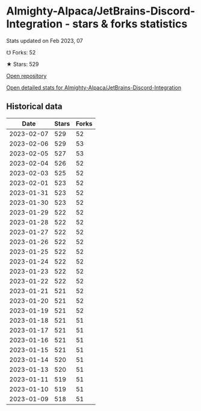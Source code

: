 # Almighty-Alpaca/JetBrains-Discord-Integration - stars & forks statistics

Stats updated on Feb 2023, 07

☋ Forks: 52

★ Stars: 529

[Open repository](https://github.com/Almighty-Alpaca/JetBrains-Discord-Integration)

[Open detailed stats for Almighty-Alpaca/JetBrains-Discord-Integration](https://reviewgithub.com/rep/Almighty-Alpaca/JetBrains-Discord-Integration)

## Historical data
| Date | Stars | Forks |
|------|-------|-------|
| 2023-02-07 | 529 | 52 | 
| 2023-02-06 | 529 | 53 | 
| 2023-02-05 | 527 | 53 | 
| 2023-02-04 | 526 | 52 | 
| 2023-02-03 | 525 | 52 | 
| 2023-02-01 | 523 | 52 | 
| 2023-01-31 | 523 | 52 | 
| 2023-01-30 | 523 | 52 | 
| 2023-01-29 | 522 | 52 | 
| 2023-01-28 | 522 | 52 | 
| 2023-01-27 | 522 | 52 | 
| 2023-01-26 | 522 | 52 | 
| 2023-01-25 | 522 | 52 | 
| 2023-01-24 | 522 | 52 | 
| 2023-01-23 | 522 | 52 | 
| 2023-01-22 | 522 | 52 | 
| 2023-01-21 | 521 | 52 | 
| 2023-01-20 | 521 | 52 | 
| 2023-01-19 | 521 | 52 | 
| 2023-01-18 | 521 | 51 | 
| 2023-01-17 | 521 | 51 | 
| 2023-01-16 | 521 | 51 | 
| 2023-01-15 | 521 | 51 | 
| 2023-01-14 | 520 | 51 | 
| 2023-01-13 | 520 | 51 | 
| 2023-01-11 | 519 | 51 | 
| 2023-01-10 | 519 | 51 | 
| 2023-01-09 | 518 | 51 | 

